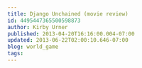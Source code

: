 ```yaml
---
title: Django Unchained (movie review)
id: 4495447365500598873
author: Kirby Urner
published: 2013-04-20T16:16:00.004-07:00
updated: 2013-06-22T02:00:10.646-07:00
blog: world_game
tags: 
---
```


